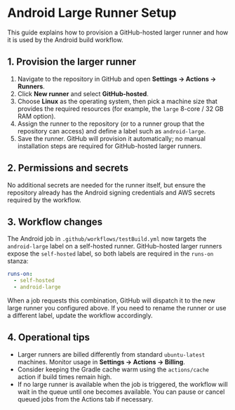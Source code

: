 # Android Large Runner Setup

This guide explains how to provision a GitHub-hosted larger runner and how it is used by the Android build workflow.

## 1. Provision the larger runner

1. Navigate to the repository in GitHub and open **Settings → Actions → Runners**.
2. Click **New runner** and select **GitHub-hosted**.
3. Choose **Linux** as the operating system, then pick a machine size that provides the required resources (for example, the `large` 8-core / 32 GB RAM option).
4. Assign the runner to the repository (or to a runner group that the repository can access) and define a label such as `android-large`.
5. Save the runner. GitHub will provision it automatically; no manual installation steps are required for GitHub-hosted larger runners.

## 2. Permissions and secrets

No additional secrets are needed for the runner itself, but ensure the repository already has the Android signing credentials and AWS secrets required by the workflow.

## 3. Workflow changes

The Android job in `.github/workflows/testBuild.yml` now targets the `android-large` label on a self-hosted runner. GitHub-hosted larger runners expose the `self-hosted` label, so both labels are required in the `runs-on` stanza:

```yaml
runs-on:
  - self-hosted
  - android-large
```

When a job requests this combination, GitHub will dispatch it to the new large runner you configured above. If you need to rename the runner or use a different label, update the workflow accordingly.

## 4. Operational tips

- Larger runners are billed differently from standard `ubuntu-latest` machines. Monitor usage in **Settings → Actions → Billing**.
- Consider keeping the Gradle cache warm using the `actions/cache` action if build times remain high.
- If no large runner is available when the job is triggered, the workflow will wait in the queue until one becomes available. You can pause or cancel queued jobs from the Actions tab if necessary.
